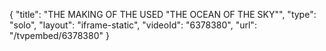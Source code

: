{
    "title": "THE MAKING OF THE USED \"THE OCEAN OF THE SKY\"",
    "type": "solo",
    "layout": "iframe-static",
    "videoId": "6378380",
    "url": "\/tvpembed\/6378380"
}